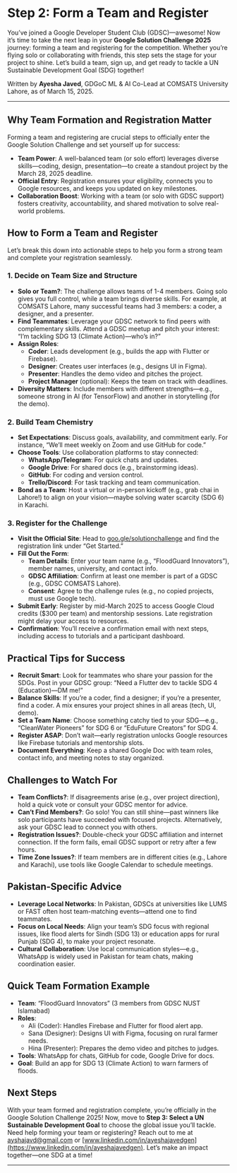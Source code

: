 # Step 2: Form a Team and Register

You’ve joined a Google Developer Student Club (GDSC)—awesome! Now it’s time to take the next leap in your **Google Solution Challenge 2025** journey: forming a team and registering for the competition. Whether you’re flying solo or collaborating with friends, this step sets the stage for your project to shine. Let’s build a team, sign up, and get ready to tackle a UN Sustainable Development Goal (SDG) together!

Written by **Ayesha Javed**, GDGoC ML & AI Co-Lead at COMSATS University Lahore, as of March 15, 2025.

---

## Why Team Formation and Registration Matter
Forming a team and registering are crucial steps to officially enter the Google Solution Challenge and set yourself up for success:

- **Team Power**: A well-balanced team (or solo effort) leverages diverse skills—coding, design, presentation—to create a standout project by the March 28, 2025 deadline.
- **Official Entry**: Registration ensures your eligibility, connects you to Google resources, and keeps you updated on key milestones.
- **Collaboration Boost**: Working with a team (or solo with GDSC support) fosters creativity, accountability, and shared motivation to solve real-world problems.

## How to Form a Team and Register
Let’s break this down into actionable steps to help you form a strong team and complete your registration seamlessly.

### 1. Decide on Team Size and Structure
- **Solo or Team?**: The challenge allows teams of 1-4 members. Going solo gives you full control, while a team brings diverse skills. For example, at COMSATS Lahore, many successful teams had 3 members: a coder, a designer, and a presenter.
- **Find Teammates**: Leverage your GDSC network to find peers with complementary skills. Attend a GDSC meetup and pitch your interest: “I’m tackling SDG 13 (Climate Action)—who’s in?”
- **Assign Roles**:
  - **Coder**: Leads development (e.g., builds the app with Flutter or Firebase).
  - **Designer**: Creates user interfaces (e.g., designs UI in Figma).
  - **Presenter**: Handles the demo video and pitches the project.
  - **Project Manager** (optional): Keeps the team on track with deadlines.
- **Diversity Matters**: Include members with different strengths—e.g., someone strong in AI (for TensorFlow) and another in storytelling (for the demo).

### 2. Build Team Chemistry
- **Set Expectations**: Discuss goals, availability, and commitment early. For instance, “We’ll meet weekly on Zoom and use GitHub for code.”
- **Choose Tools**: Use collaboration platforms to stay connected:
  - **WhatsApp/Telegram**: For quick chats and updates.
  - **Google Drive**: For shared docs (e.g., brainstorming ideas).
  - **GitHub**: For coding and version control.
  - **Trello/Discord**: For task tracking and team communication.
- **Bond as a Team**: Host a virtual or in-person kickoff (e.g., grab chai in Lahore!) to align on your vision—maybe solving water scarcity (SDG 6) in Karachi.

### 3. Register for the Challenge
- **Visit the Official Site**: Head to [goo.gle/solutionchallenge](https://goo.gle/solutionchallenge) and find the registration link under “Get Started.”
- **Fill Out the Form**:
  - **Team Details**: Enter your team name (e.g., “FloodGuard Innovators”), member names, university, and contact info.
  - **GDSC Affiliation**: Confirm at least one member is part of a GDSC (e.g., GDSC COMSATS Lahore).
  - **Consent**: Agree to the challenge rules (e.g., no copied projects, must use Google tech).
- **Submit Early**: Register by mid-March 2025 to access Google Cloud credits ($300 per team) and mentorship sessions. Late registration might delay your access to resources.
- **Confirmation**: You’ll receive a confirmation email with next steps, including access to tutorials and a participant dashboard.

## Practical Tips for Success
- **Recruit Smart**: Look for teammates who share your passion for the SDGs. Post in your GDSC group: “Need a Flutter dev to tackle SDG 4 (Education)—DM me!”
- **Balance Skills**: If you’re a coder, find a designer; if you’re a presenter, find a coder. A mix ensures your project shines in all areas (tech, UI, demo).
- **Set a Team Name**: Choose something catchy tied to your SDG—e.g., “CleanWater Pioneers” for SDG 6 or “EduFuture Creators” for SDG 4.
- **Register ASAP**: Don’t wait—early registration unlocks Google resources like Firebase tutorials and mentorship slots.
- **Document Everything**: Keep a shared Google Doc with team roles, contact info, and meeting notes to stay organized.

## Challenges to Watch For
- **Team Conflicts?**: If disagreements arise (e.g., over project direction), hold a quick vote or consult your GDSC mentor for advice.
- **Can’t Find Members?**: Go solo! You can still shine—past winners like solo participants have succeeded with focused projects. Alternatively, ask your GDSC lead to connect you with others.
- **Registration Issues?**: Double-check your GDSC affiliation and internet connection. If the form fails, email GDSC support or retry after a few hours.
- **Time Zone Issues?**: If team members are in different cities (e.g., Lahore and Karachi), use tools like Google Calendar to schedule meetings.

## Pakistan-Specific Advice
- **Leverage Local Networks**: In Pakistan, GDSCs at universities like LUMS or FAST often host team-matching events—attend one to find teammates.
- **Focus on Local Needs**: Align your team’s SDG focus with regional issues, like flood alerts for Sindh (SDG 13) or education apps for rural Punjab (SDG 4), to make your project resonate.
- **Cultural Collaboration**: Use local communication styles—e.g., WhatsApp is widely used in Pakistan for team chats, making coordination easier.

## Quick Team Formation Example
- **Team**: “FloodGuard Innovators” (3 members from GDSC NUST Islamabad)
- **Roles**:
  - Ali (Coder): Handles Firebase and Flutter for flood alert app.
  - Sana (Designer): Designs UI with Figma, focusing on rural farmer needs.
  - Hina (Presenter): Prepares the demo video and pitches to judges.
- **Tools**: WhatsApp for chats, GitHub for code, Google Drive for docs.
- **Goal**: Build an app for SDG 13 (Climate Action) to warn farmers of floods.

## Next Steps
With your team formed and registration complete, you’re officially in the Google Solution Challenge 2025! Now, move to **Step 3: Select a UN Sustainable Development Goal** to choose the global issue you’ll tackle. Need help forming your team or registering? Reach out to me at [ayshajavd@gmail.com](mailto:ayshajavd@gmail.com) or [www.linkedin.com/in/ayeshajavedgen](https://www.linkedin.com/in/ayeshajavedgen). Let’s make an impact together—one SDG at a time!

---